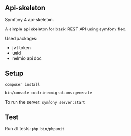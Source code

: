 ## Api-skeleton
Symfony 4 api-skeleton.

A simple api skeleton for basic REST API using symfony flex.

Used packages:
- jwt token
- uuid
- nelmio api doc

## Setup
 
`composer install`

`bin/console doctrine:migrations:generate`

To run the server: `symfony server:start`

## Test 

Run all tests: `php bin/phpunit`